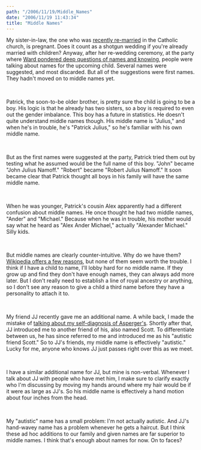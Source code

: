 ```yaml
---
path: "/2006/11/19/Middle_Names" 
date: "2006/11/19 11:43:34" 
title: "Middle Names" 
---
```

<p>My sister-in-law, the one who was <a href="http://typewriting.org/2006/11/14/Knowing_Names/#content">recently re-married</a> in the Catholic church, is pregnant. Does it count as a shotgun wedding if you're already married with children? Anyway, after her re-wedding ceremony, at the party where <a href="http://typewriting.org/2006/11/14/Knowing_Names/#content">Ward pondered deep questions of names and knowing</a>, people were talking about names for the upcoming child. Several names were suggested, and most discarded. But all of the suggestions were first names. They hadn't moved on to middle names yet.</p><br><p>Patrick, the soon-to-be older brother, is pretty sure the child is going to be a boy. His logic is that he already has two sisters, so a boy is required to even out the gender imbalance. This boy has a future in statistics. He doesn't quite understand middle names though. His middle name is "Julius," and when he's in trouble, he's "Patrick Julius," so he's familiar with his own middle name.</p><br><p>But as the first names were suggested at the party, Patrick tried them out by testing what he assumed would be the full name of this boy. "John" became "John Julius Namoff." "Robert" became "Robert Julius Namoff." It soon became clear that Patrick thought all boys in his family will have the same middle name.</p><br><p>When he was younger, Patrick's cousin Alex apparently had a different confusion about middle names. He once thought he had two middle names, "Ander" and "Michael." Because when he was in trouble, his mother would say what he heard as "Alex Ander Michael," actually "Alexander Michael." Silly kids.</p><br><p>But middle names are clearly counter-intuitive. Why do we have them? <a href="http://en.wikipedia.org/wiki/Middle_name">Wikipedia offers a few reasons</a>, but none of them seem worth the trouble. I think if I have a child to name, I'll lobby hard for no middle name. If they grow up and find they don't have enough names, they can always add more later. But I don't really need to establish a line of royal ancestry or anything, so I don't see any reason to give a child a third name before they have a personality to attach it to.</p><br><p>My friend JJ recently gave me an additional name. A while back, I made the mistake of <a href="http://typewriting.org/2005/03/20/Asperger%27s/">talking about my self-diagnosis of Asperger's</a>. Shortly after that, JJ introduced me to another friend of his, also named Scott. To differentiate between us, he has since referred to me and introduced me as his "autistic friend Scott." So to JJ's friends, my middle name is effectively "autistic." Lucky for me, anyone who knows JJ just passes right over this as we meet.</p><br><p>I have a similar additional name for JJ, but mine is non-verbal. Whenever I talk about JJ with people who have met him, I make sure to clarify exactly who I'm discussing by moving my hands around where my hair would be if it were as large as JJ's. So his middle name is effectively a hand motion about four inches from the head.</p><br><p>My "autistic" name has a small problem: I'm not actually autistic. And JJ's hand-wavey name has a problem whenever he gets a haircut. But I think these ad hoc additions to our family and given names are far superior to middle names. I think that's enough about names for now. On to faces?</p>